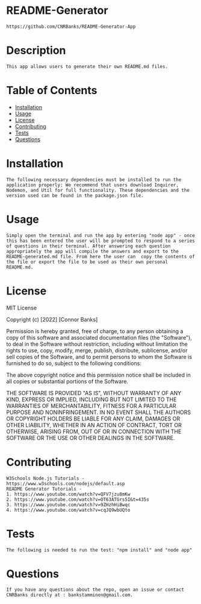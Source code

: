 # README-Generator

    https://github.com/CNRBanks/README-Generator-App

# Description

    This app allows users to generate their own README.md files.

# Table of Contents

- [Installation](#installation)
- [Usage](#usage)
- [License](#license)
- [Contributing](#contributing)
- [Tests](#tests)
- [Questions](#questions)

# Installation

    The following necessary dependencies must be installed to run the application properly: We recommend that users download Inquirer, Nodemon, and Util for full functionality. These dependencies and the version used can be found in the package.json file.

# Usage

    Simply open the terminal and run the app by entering "node app" - once this has been entered the user will be prompted to respond to a series of questions in their terminal. After answering each question appropriately the app will compile the answers and export to the  README-generated.md file. From here the user can  copy the contents of the file or export the file to be used as their own personal README.md.

# License

MIT License

Copyright (c) [2022] [Connor Banks]

Permission is hereby granted, free of charge, to any person obtaining a copy
of this software and associated documentation files (the "Software"), to deal
in the Software without restriction, including without limitation the rights
to use, copy, modify, merge, publish, distribute, sublicense, and/or sell
copies of the Software, and to permit persons to whom the Software is
furnished to do so, subject to the following conditions:

The above copyright notice and this permission notice shall be included in all
copies or substantial portions of the Software.

THE SOFTWARE IS PROVIDED "AS IS", WITHOUT WARRANTY OF ANY KIND, EXPRESS OR
IMPLIED, INCLUDING BUT NOT LIMITED TO THE WARRANTIES OF MERCHANTABILITY,
FITNESS FOR A PARTICULAR PURPOSE AND NONINFRINGEMENT. IN NO EVENT SHALL THE
AUTHORS OR COPYRIGHT HOLDERS BE LIABLE FOR ANY CLAIM, DAMAGES OR OTHER
LIABILITY, WHETHER IN AN ACTION OF CONTRACT, TORT OR OTHERWISE, ARISING FROM,
OUT OF OR IN CONNECTION WITH THE SOFTWARE OR THE USE OR OTHER DEALINGS IN THE
SOFTWARE.

# Contributing

    W3Schools Node.js Tutorials - https://www.w3schools.com/nodejs/default.asp
    README Generator Tutorials -
    1. https://www.youtube.com/watch?v=QFV7jzu8mKw
    2. https://www.youtube.com/watch?v=OT63ATGrs5I&t=435s
    3. https://www.youtube.com/watch?v=9ZHzhHiBwqc
    4. https://www.youtube.com/watch?v=cqJQ9wbUQto

# Tests

    The following is needed to run the test: "npm install" and "node app"

# Questions

    If you have any questions about the repo, open an issue or contact CNRBanks directly at : bankstamminen@gmail.com.
